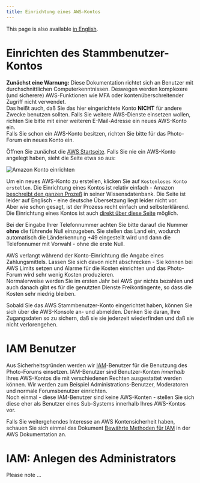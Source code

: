 ```yaml
---
title: Einrichtung eines AWS-Kontos
---
```


This page is also available [in English](../awssetup).

# Einrichten des Stammbenutzer-Kontos

**Zunächst eine Warnung:** Diese Dokumentation richtet sich an Benutzer mit
durchschnittlichen Computerkenntnissen. Deswegen werden komplexere (und sicherere)
AWS-Funktionen wie MFA oder kontenüberschreitender Zugriff nicht verwendet.   
Das heißt auch, daß Sie das hier eingerichtete Konto **NICHT** für andere
Zwecke benutzen sollten. Falls Sie weitere AWS-Dienste einsetzen wollen,
richten Sie bitte mit einer weiteren E-Mail-Adresse ein neues AWS-Konto ein.   
Falls Sie schon ein AWS-Konto besitzen, richten Sie bitte für das Photo-Forum
ein neues Konto ein.

Öffnen Sie zunächst die [AWS Startseite](https://aws.amazon.com/de/free/). Falls Sie nie
ein AWS-Konto angelegt haben, sieht die Seite etwa so aus:

![Amazon Konto einrichten](../img/Amazon-Free-Tier_de.jpg)

Um ein neues AWS-Konto zu erstellen, klicken Sie auf `Kostenloses Konto erstellen`.
Die Einrichtung eines Kontos ist relativ einfach - Amazon
[beschreibt den ganzen Prozeß](https://aws.amazon.com/premiumsupport/knowledge-center/create-and-activate-aws-account/)
in seiner Wissensdatenbank. Die Seite ist leider auf Englisch - eine deutsche Übersetzung liegt leider nicht vor.   
Aber wie schon gesagt, ist der Prozess recht einfach und selbsterklärend.   
Die Einrichtung eines Kontos ist auch
[direkt über diese Seite](https://portal.aws.amazon.com/billing/signup#/start) möglich.

Bei der Eingabe Ihrer Telefonnummer achten Sie bitte darauf die Nummer **ohne** die führende Null einzugeben.
Sie stellen das Land ein, wodurch automatisch die Länderkennung +49 eingestellt wird und dann
die Telefonnumer mit Vorwahl - ohne die erste Null.

AWS verlangt während der Konto-Einrichtung die Angabe eines Zahlungsmittels. Lassen Sie sich
davon nicht abschrecken - Sie können bei AWS Limits setzen und Alarme für die Kosten
einrichten und das Photo-Forum wird sehr wenig Kosten produzieren.  
Normalerweise werden Sie im ersten Jahr bei AWS gar nichts bezahlen und auch danach
gibt es für die genutzten Dienste Freikontingente, so dass die Kosten sehr niedrig bleiben.

Sobald Sie das AWS Stammbenutzer-Konto eingerichtet haben, können Sie sich über
die AWS-Konsole an- und abmelden. Denken Sie daran, Ihre Zugangsdaten so zu sichern, daß sie sie jederzeit
wiederfinden und daß sie nicht verlorengehen.

# IAM Benutzer

Aus Sicherheitsgründen werden wir
[IAM](https://docs.aws.amazon.com/de_de/IAM/latest/UserGuide/introduction.html)-Benutzer
für die Benutzung des Photo-Forums einsetzen. IAM-Benutzer sind Benutzer-Konten *innerhalb*
Ihres AWS-Kontos die mit verschiedenen Rechten ausgestattet werden können.  Wir werden
zum Beispiel Administrations-Benutzer, Moderatoren und normale Forumsbenutzer einrichten.  
Noch einmal - diese IAM-Benutzer sind keine AWS-Konten - stellen Sie sich diese eher
als Benutzer eines Sub-Systems innerhalb Ihres AWS-Kontos vor.

Falls Sie weitergehendes Interesse an AWS Kontensicherheit haben, schauen Sie sich einmal
das Dokument
[Bewährte Methoden für IAM](https://docs.aws.amazon.com/de_de/IAM/latest/UserGuide/best-practices.html)
in der AWS Dokumentation an.

# IAM: Anlegen des Administrators

Please note ...